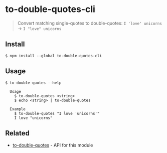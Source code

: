 # to-double-quotes-cli

> Convert matching single-quotes to double-quotes: `I 'love' unicorns` → `I "love" unicorns`

## Install

```
$ npm install --global to-double-quotes-cli
```

## Usage

```
$ to-double-quotes --help

  Usage
    $ to-double-quotes <string>
    $ echo <string> | to-double-quotes

  Example
    $ to-double-quotes "I love 'unicorns'"
    I love "unicorns"
```

## Related

- [to-double-quotes](https://github.com/sindresorhus/to-double-quotes) - API for this module
